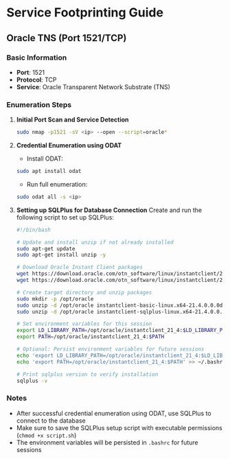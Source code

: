 # Service Footprinting Guide

## Oracle TNS (Port 1521/TCP)

### Basic Information
- **Port**: 1521
- **Protocol**: TCP
- **Service**: Oracle Transparent Network Substrate (TNS)

### Enumeration Steps

1. **Initial Port Scan and Service Detection**
   ```bash
   sudo nmap -p1521 -sV <ip> --open --script=oracle*
   ```

2. **Credential Enumeration using ODAT**
   - Install ODAT:
   ```bash
   sudo apt install odat
   ```
   - Run full enumeration:
   ```bash
   sudo odat all -s <ip>
   ```

3. **Setting up SQLPlus for Database Connection**
   Create and run the following script to set up SQLPlus:
   ```bash
   #!/bin/bash

   # Update and install unzip if not already installed
   sudo apt-get update
   sudo apt-get install unzip -y

   # Download Oracle Instant Client packages
   wget https://download.oracle.com/otn_software/linux/instantclient/214000/instantclient-basic-linux.x64-21.4.0.0.0dbru.zip
   wget https://download.oracle.com/otn_software/linux/instantclient/214000/instantclient-sqlplus-linux.x64-21.4.0.0.0dbru.zip

   # Create target directory and unzip packages
   sudo mkdir -p /opt/oracle
   sudo unzip -d /opt/oracle instantclient-basic-linux.x64-21.4.0.0.0dbru.zip
   sudo unzip -d /opt/oracle instantclient-sqlplus-linux.x64-21.4.0.0.0dbru.zip

   # Set environment variables for this session
   export LD_LIBRARY_PATH=/opt/oracle/instantclient_21_4:$LD_LIBRARY_PATH
   export PATH=/opt/oracle/instantclient_21_4:$PATH

   # Optional: Persist environment variables for future sessions
   echo 'export LD_LIBRARY_PATH=/opt/oracle/instantclient_21_4:$LD_LIBRARY_PATH' >> ~/.bashrc
   echo 'export PATH=/opt/oracle/instantclient_21_4:$PATH' >> ~/.bashrc

   # Print sqlplus version to verify installation
   sqlplus -v
   ```

### Notes
- After successful credential enumeration using ODAT, use SQLPlus to connect to the database
- Make sure to save the SQLPlus setup script with executable permissions (`chmod +x script.sh`)
- The environment variables will be persisted in `.bashrc` for future sessions 